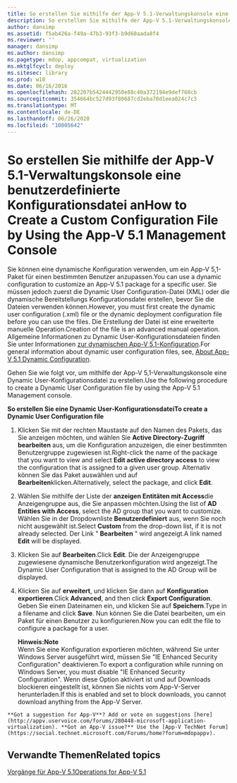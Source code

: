 ```yaml
---
title: So erstellen Sie mithilfe der App-V 5.1-Verwaltungskonsole eine benutzerdefinierte Konfigurationsdatei an
description: So erstellen Sie mithilfe der App-V 5.1-Verwaltungskonsole eine benutzerdefinierte Konfigurationsdatei an
author: dansimp
ms.assetid: f5ab426a-f49a-47b3-93f3-b9d60aada8f4
ms.reviewer: ''
manager: dansimp
ms.author: dansimp
ms.pagetype: mdop, appcompat, virtualization
ms.mktglfcycl: deploy
ms.sitesec: library
ms.prod: w10
ms.date: 06/16/2016
ms.openlocfilehash: 282207b5424442950e88c40a372194e9def768cb
ms.sourcegitcommit: 354664bc527d93f80687cd2eba70d1eea024c7c3
ms.translationtype: MT
ms.contentlocale: de-DE
ms.lasthandoff: 06/26/2020
ms.locfileid: "10805642"
---
```

# <span data-ttu-id="4d1cc-103">So erstellen Sie mithilfe der App-V 5.1-Verwaltungskonsole eine benutzerdefinierte Konfigurationsdatei an</span><span class="sxs-lookup"><span data-stu-id="4d1cc-103">How to Create a Custom Configuration File by Using the App-V 5.1 Management Console</span></span>


<span data-ttu-id="4d1cc-104">Sie können eine dynamische Konfiguration verwenden, um ein App-V 5,1-Paket für einen bestimmten Benutzer anzupassen.</span><span class="sxs-lookup"><span data-stu-id="4d1cc-104">You can use a dynamic configuration to customize an App-V 5.1 package for a specific user.</span></span> <span data-ttu-id="4d1cc-105">Sie müssen jedoch zuerst die Dynamic User Configuration-Datei (XML) oder die dynamische Bereitstellungs Konfigurationsdatei erstellen, bevor Sie die Dateien verwenden können.</span><span class="sxs-lookup"><span data-stu-id="4d1cc-105">However, you must first create the dynamic user configuration (.xml) file or the dynamic deployment configuration file before you can use the files.</span></span> <span data-ttu-id="4d1cc-106">Die Erstellung der Datei ist eine erweiterte manuelle Operation.</span><span class="sxs-lookup"><span data-stu-id="4d1cc-106">Creation of the file is an advanced manual operation.</span></span> <span data-ttu-id="4d1cc-107">Allgemeine Informationen zu Dynamic User-Konfigurationsdateien finden Sie unter Informationen [zur dynamischen App-V 5,1-Konfiguration](about-app-v-51-dynamic-configuration.md).</span><span class="sxs-lookup"><span data-stu-id="4d1cc-107">For general information about dynamic user configuration files, see, [About App-V 5.1 Dynamic Configuration](about-app-v-51-dynamic-configuration.md).</span></span>

<span data-ttu-id="4d1cc-108">Gehen Sie wie folgt vor, um mithilfe der App-V 5,1-Verwaltungskonsole eine Dynamic User-Konfigurationsdatei zu erstellen.</span><span class="sxs-lookup"><span data-stu-id="4d1cc-108">Use the following procedure to create a Dynamic User Configuration file by using the App-V 5.1 Management console.</span></span>

**<span data-ttu-id="4d1cc-109">So erstellen Sie eine Dynamic User-Konfigurationsdatei</span><span class="sxs-lookup"><span data-stu-id="4d1cc-109">To create a Dynamic User Configuration file</span></span>**

1.  <span data-ttu-id="4d1cc-110">Klicken Sie mit der rechten Maustaste auf den Namen des Pakets, das Sie anzeigen möchten, und wählen Sie **Active Directory-Zugriff bearbeiten** aus, um die Konfiguration anzuzeigen, die einer bestimmten Benutzergruppe zugewiesen ist.</span><span class="sxs-lookup"><span data-stu-id="4d1cc-110">Right-click the name of the package that you want to view and select **Edit active directory access** to view the configuration that is assigned to a given user group.</span></span> <span data-ttu-id="4d1cc-111">Alternativ können Sie das Paket auswählen und auf **Bearbeiten**klicken.</span><span class="sxs-lookup"><span data-stu-id="4d1cc-111">Alternatively, select the package, and click **Edit**.</span></span>

2.  <span data-ttu-id="4d1cc-112">Wählen Sie mithilfe der Liste der **anzeigen Entitäten mit Access**die Anzeigengruppe aus, die Sie anpassen möchten.</span><span class="sxs-lookup"><span data-stu-id="4d1cc-112">Using the list of **AD Entities with Access**, select the AD group that you want to customize.</span></span> <span data-ttu-id="4d1cc-113">Wählen Sie in der Dropdownliste **Benutzerdefiniert** aus, wenn Sie noch nicht ausgewählt ist.</span><span class="sxs-lookup"><span data-stu-id="4d1cc-113">Select **Custom** from the drop-down list, if it is not already selected.</span></span> <span data-ttu-id="4d1cc-114">Der Link " **Bearbeiten** " wird angezeigt.</span><span class="sxs-lookup"><span data-stu-id="4d1cc-114">A link named **Edit** will be displayed.</span></span>

3.  <span data-ttu-id="4d1cc-115">Klicken Sie auf **Bearbeiten**.</span><span class="sxs-lookup"><span data-stu-id="4d1cc-115">Click **Edit**.</span></span> <span data-ttu-id="4d1cc-116">Die der Anzeigengruppe zugewiesene dynamische Benutzerkonfiguration wird angezeigt.</span><span class="sxs-lookup"><span data-stu-id="4d1cc-116">The Dynamic User Configuration that is assigned to the AD Group will be displayed.</span></span>

4.  <span data-ttu-id="4d1cc-117">Klicken Sie auf **erweitert**, und klicken Sie dann auf **Konfiguration exportieren**.</span><span class="sxs-lookup"><span data-stu-id="4d1cc-117">Click **Advanced**, and then click **Export Configuration**.</span></span> <span data-ttu-id="4d1cc-118">Geben Sie einen Dateinamen ein, und klicken Sie auf **Speichern**.</span><span class="sxs-lookup"><span data-stu-id="4d1cc-118">Type in a filename and click **Save**.</span></span> <span data-ttu-id="4d1cc-119">Nun können Sie die Datei bearbeiten, um ein Paket für einen Benutzer zu konfigurieren.</span><span class="sxs-lookup"><span data-stu-id="4d1cc-119">Now you can edit the file to configure a package for a user.</span></span>

    **<span data-ttu-id="4d1cc-120">Hinweis:</span><span class="sxs-lookup"><span data-stu-id="4d1cc-120">Note</span></span>**  
    <span data-ttu-id="4d1cc-121">Wenn Sie eine Konfiguration exportieren möchten, während Sie unter Windows Server ausgeführt wird, müssen Sie "IE Enhanced Security Configuration" deaktivieren.</span><span class="sxs-lookup"><span data-stu-id="4d1cc-121">To export a configuration while running on Windows Server, you must disable "IE Enhanced Security Configuration".</span></span> <span data-ttu-id="4d1cc-122">Wenn diese Option aktiviert ist und auf Downloads blockieren eingestellt ist, können Sie nichts vom App-V-Server herunterladen.</span><span class="sxs-lookup"><span data-stu-id="4d1cc-122">If this is enabled and set to block downloads, you cannot download anything from the App-V Server.</span></span>



~~~
**Got a suggestion for App-V**? Add or vote on suggestions [here](http://appv.uservoice.com/forums/280448-microsoft-application-virtualization). **Got an App-V issue?** Use the [App-V TechNet Forum](https://social.technet.microsoft.com/Forums/home?forum=mdopappv).
~~~

## <span data-ttu-id="4d1cc-123">Verwandte Themen</span><span class="sxs-lookup"><span data-stu-id="4d1cc-123">Related topics</span></span>


[<span data-ttu-id="4d1cc-124">Vorgänge für App-V 5.1</span><span class="sxs-lookup"><span data-stu-id="4d1cc-124">Operations for App-V 5.1</span></span>](operations-for-app-v-51.md)









